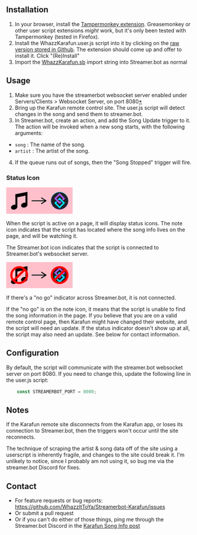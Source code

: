 ## Installation
1. In your browser, install the [Tampermonkey extension](https://www.tampermonkey.net/). Greasemonkey or other user script extensions *might* work, but it's only been tested with Tampermonkey (tested in Firefox).
2. Install the WhazzKarafun.user.js script into it by clicking on the [raw version stored in Github](https://github.com/WhazzItToYa/Streamerbot-Karafun/raw/refs/heads/main/WhazzKarafun.user.js). The extension should come up and offer to install it. Click "(Re)Install"
3. Import the [WhazzKarafun.sb](https://raw.githubusercontent.com/WhazzItToYa/Streamerbot-Karafun/refs/heads/main/WhazzKarafun.sb) import string into Streamer.bot as normal

## Usage
1. Make sure you have the streamerbot websocket server enabled under Servers/Clients > Websocket Server, on port 8080[*](#Notes)
2. Bring up the Karafun remote control site.  The user.js script will detect changes in the song and send them to streamer.bot.
3. In Streamer.bot, create an action, and add the Song Update trigger to it. The action will be invoked when a new song starts, with the following arguments:
  * `song` : The name of the song.
  * `artist` : The artist of the song.
4. If the queue runs out of songs, then the "Song Stopped" trigger will fire.

### Status Icon
![GoodStatus](assets/goodstatus.png "Good Status indicator")

When the script is active on a page, it will display status icons. The note icon indicates that the script has located where the song info lives on the page, and will be watching it.

The Streamer.bot icon indicates that the script is connected to Streamer.bot's websocket server.

![BadStatus](assets/badstatus.png "Bad Status indicator")

If there's a "no go" indicator across Streamer.bot, it is not connected.

If the "no go" is on the note icon, it means that the script is unable to find the song information in the page.  If you believe that you are on a valid remote control page, then Karafun might have changed their website, and the script will need an update. If the status indicator doesn't show up at all, the script may also need an update. See below for contact information. 


## Configuration
By default, the script will communicate with the streamer.bot websocket server on port 8080.  If you need to change this, update the following line in the user.js script:
```javascript
    const STREAMERBOT_PORT = 8080;
```

## Notes
If the Karafun remote site disconnects from the Karafun app, or loses its connection to Streamer.bot, then the triggers won't occur until the site reconnects.

The technique of scraping the artist & song data off of the site using a userscript is inherently fragile, and changes to the site could break it.  I'm unlikely to notice, since I probably am not using it, so bug me via the streamer.bot Discord for fixes.

## Contact

* For feature requests or bug reports: https://github.com/WhazzItToYa/Streamerbot-Karafun/issues 
* Or submit a pull request
* Or if you can't do either of those things, ping me through the Streamer.bot Discord in the [Karafun Song Info post](https://discord.com/channels/834650675224248362/1346360720773615718)

